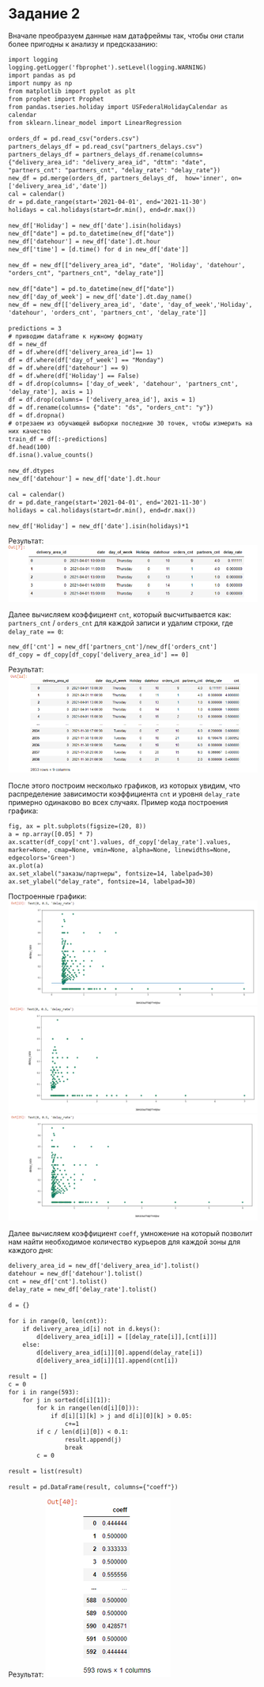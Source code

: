 # Задание 2
Вначале преобразуем данные нам датафреймы так, чтобы они стали более пригодны к анализу и предсказанию:
```
import logging
logging.getLogger('fbprophet').setLevel(logging.WARNING) 
import pandas as pd
import numpy as np
from matplotlib import pyplot as plt
from prophet import Prophet
from pandas.tseries.holiday import USFederalHolidayCalendar as calendar
from sklearn.linear_model import LinearRegression

orders_df = pd.read_csv("orders.csv")
partners_delays_df = pd.read_csv("partners_delays.csv")
partners_delays_df = partners_delays_df.rename(columns={"delivery_area_id": "delivery_area_id", "dttm": "date", "partners_cnt": "partners_cnt", "delay_rate": "delay_rate"})
new_df = pd.merge(orders_df, partners_delays_df,  how='inner', on=['delivery_area_id','date'])
cal = calendar()
dr = pd.date_range(start='2021-04-01', end='2021-11-30')
holidays = cal.holidays(start=dr.min(), end=dr.max())

new_df['Holiday'] = new_df['date'].isin(holidays)
new_df["date"] = pd.to_datetime(new_df["date"])
new_df['datehour'] = new_df['date'].dt.hour
new_df['time'] = [d.time() for d in new_df['date']]

new_df = new_df[["delivery_area_id", "date", 'Holiday', 'datehour', "orders_cnt", "partners_cnt", "delay_rate"]]

new_df["date"] = pd.to_datetime(new_df["date"])
new_df['day_of_week'] = new_df['date'].dt.day_name()
new_df = new_df[['delivery_area_id', 'date', 'day_of_week','Holiday', 'datehour', 'orders_cnt', 'partners_cnt', 'delay_rate']]

predictions = 3
# приводим dataframe к нужному формату
df = new_df
df = df.where(df['delivery_area_id']== 1)
df = df.where(df['day_of_week'] == "Monday")
df = df.where(df['datehour'] == 9)
df = df.where(df['Holiday'] == False)
df = df.drop(columns= ['day_of_week', 'datehour', 'partners_cnt', 'delay_rate'], axis = 1)
df = df.drop(columns= ['delivery_area_id'], axis = 1)
df = df.rename(columns= {"date": "ds", "orders_cnt": "y"})
df = df.dropna()
# отрезаем из обучающей выборки последние 30 точек, чтобы измерить на них качество
train_df = df[:-predictions] 
df.head(100)
df.isna().value_counts()

new_df.dtypes
new_df['datehour'] = new_df['date'].dt.hour

cal = calendar()
dr = pd.date_range(start='2021-04-01', end='2021-11-30')
holidays = cal.holidays(start=dr.min(), end=dr.max())

new_df['Holiday'] = new_df['date'].isin(holidays)*1
```
Результат:
![hackathon_1.png](https://github.com/MOOsipenko/CMF-Hackathon/blob/main/hackathon_1.png)

Далее вычисляем коэффициент `cnt`, который высчитывается как: `partners_cnt` / `orders_cnt` для каждой записи и удалим строки, где `delay_rate == 0`:

```
new_df['cnt'] = new_df['partners_cnt']/new_df['orders_cnt']
df_copy = df_copy[df_copy['delivery_area_id'] == 0]
```
Результат:
![hackathon_2.png](https://github.com/MOOsipenko/CMF-Hackathon/blob/main/hackathon_2.png)

После этого построим несколько графиков, из которых увидим, что распределение зависимости коэффициента `cnt` и уровня `delay_rate` примерно одинаково во всех случаях. Пример кода построения графика:
```
fig, ax = plt.subplots(figsize=(20, 8))
a = np.array([0.05] * 7)
ax.scatter(df_copy['cnt'].values, df_copy['delay_rate'].values, marker=None, cmap=None, vmin=None, alpha=None, linewidths=None, edgecolors='Green')
ax.plot(a)
ax.set_xlabel("заказы/партнеры", fontsize=14, labelpad=30)
ax.set_ylabel("delay_rate", fontsize=14, labelpad=30)
```
Построенные графики:
![hackathon_3.png](https://github.com/MOOsipenko/CMF-Hackathon/blob/main/hackathon_3.png)
![hackathon_4.png](https://github.com/MOOsipenko/CMF-Hackathon/blob/main/hackathon_4.png)
![hackathon_5.png](https://github.com/MOOsipenko/CMF-Hackathon/blob/main/hackathon_5.png)

Далее вычисляем коэффициент `coeff`, умножение на который позволит нам найти необходимое количество курьеров для каждой зоны для каждого дня:
```
delivery_area_id = new_df['delivery_area_id'].tolist()
datehour = new_df['datehour'].tolist()
cnt = new_df['cnt'].tolist()
delay_rate = new_df['delay_rate'].tolist()

d = {}

for i in range(0, len(cnt)):
    if delivery_area_id[i] not in d.keys():
        d[delivery_area_id[i]] = [[delay_rate[i]],[cnt[i]]]
    else:
        d[delivery_area_id[i]][0].append(delay_rate[i])
        d[delivery_area_id[i]][1].append(cnt[i])
       
result = []
c = 0
for i in range(593):
    for j in sorted(d[i][1]):
        for k in range(len(d[i][0])):
            if d[i][1][k] > j and d[i][0][k] > 0.05:
                c+=1
        if c / len(d[i][0]) < 0.1:
                result.append(j)
                break
        c = 0
    
result = list(result)

result = pd.DataFrame(result, columns={"coeff"})
```
Результат:
![hackathon_6.png](https://github.com/MOOsipenko/CMF-Hackathon/blob/main/hackathon_6.png)
